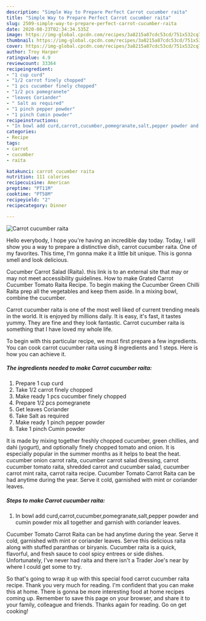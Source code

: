 ```yaml
---
description: "Simple Way to Prepare Perfect Carrot cucumber raita"
title: "Simple Way to Prepare Perfect Carrot cucumber raita"
slug: 2509-simple-way-to-prepare-perfect-carrot-cucumber-raita
date: 2020-08-23T02:34:34.535Z
image: https://img-global.cpcdn.com/recipes/3a8215a87cdc53cd/751x532cq70/carrot-cucumber-raita-recipe-main-photo.jpg
thumbnail: https://img-global.cpcdn.com/recipes/3a8215a87cdc53cd/751x532cq70/carrot-cucumber-raita-recipe-main-photo.jpg
cover: https://img-global.cpcdn.com/recipes/3a8215a87cdc53cd/751x532cq70/carrot-cucumber-raita-recipe-main-photo.jpg
author: Troy Harper
ratingvalue: 4.9
reviewcount: 33364
recipeingredient:
- "1 cup curd"
- "1/2 carrot finely chopped"
- "1 pcs cucumber finely chopped"
- "1/2 pcs pomegranete"
- "leaves Coriander"
- " Salt as required"
- "1 pinch pepper powder"
- "1 pinch Cumin powder"
recipeinstructions:
- "In bowl add curd,carrot,cucumber,pomegranate,salt,pepper powder and cumin powder mix all together and garnish with coriander leaves."
categories:
- Recipe
tags:
- carrot
- cucumber
- raita

katakunci: carrot cucumber raita 
nutrition: 111 calories
recipecuisine: American
preptime: "PT11M"
cooktime: "PT58M"
recipeyield: "2"
recipecategory: Dinner

---
```



![Carrot cucumber raita](https://img-global.cpcdn.com/recipes/3a8215a87cdc53cd/751x532cq70/carrot-cucumber-raita-recipe-main-photo.jpg)

Hello everybody, I hope you're having an incredible day today. Today, I will show you a way to prepare a distinctive dish, carrot cucumber raita. One of my favorites. This time, I'm gonna make it a little bit unique. This is gonna smell and look delicious.

Cucumber Carrot Salad (Raita). this link is to an external site that may or may not meet accessibility guidelines. How to make Grated Carrot Cucumber Tomato Raita Recipe. To begin making the Cucumber Green Chilli Raita prep all the vegetables and keep them aside. In a mixing bowl, combine the cucumber.

Carrot cucumber raita is one of the most well liked of current trending meals in the world. It is enjoyed by millions daily. It is easy, it's fast, it tastes yummy. They are fine and they look fantastic. Carrot cucumber raita is something that I have loved my whole life.


To begin with this particular recipe, we must first prepare a few ingredients. You can cook carrot cucumber raita using 8 ingredients and 1 steps. Here is how you can achieve it.

<!--inarticleads1-->

##### The ingredients needed to make Carrot cucumber raita:

1. Prepare 1 cup curd
1. Take 1/2 carrot finely chopped
1. Make ready 1 pcs cucumber finely chopped
1. Prepare 1/2 pcs pomegranete
1. Get leaves Coriander
1. Take  Salt as required
1. Make ready 1 pinch pepper powder
1. Take 1 pinch Cumin powder


It is made by mixing together freshly chopped cucumber, green chillies, and dahi (yogurt), and optionally finely chopped tomato and onion. It is especially popular in the summer months as it helps to beat the heat. cucumber onion carrot raita, cucumber carrot salad dressing, carrot cucumber tomato raita, shredded carrot and cucumber salad, cucumber carrot mint raita, carrot raita recipe. Cucumber Tomato Carrot Raita can be had anytime during the year. Serve it cold, garnished with mint or coriander leaves. 

<!--inarticleads2-->

##### Steps to make Carrot cucumber raita:

1. In bowl add curd,carrot,cucumber,pomegranate,salt,pepper powder and cumin powder mix all together and garnish with coriander leaves.


Cucumber Tomato Carrot Raita can be had anytime during the year. Serve it cold, garnished with mint or coriander leaves. Serve this delicious raita along with stuffed paranthas or biryanis. Cucumber raita is a quick, flavorful, and fresh sauce to cool spicy entrees or side dishes. Unfortunately, I&#39;ve never had raita and there isn&#39;t a Trader Joe&#39;s near by where I could get some to try. 

So that's going to wrap it up with this special food carrot cucumber raita recipe. Thank you very much for reading. I'm confident that you can make this at home. There is gonna be more interesting food at home recipes coming up. Remember to save this page on your browser, and share it to your family, colleague and friends. Thanks again for reading. Go on get cooking!
